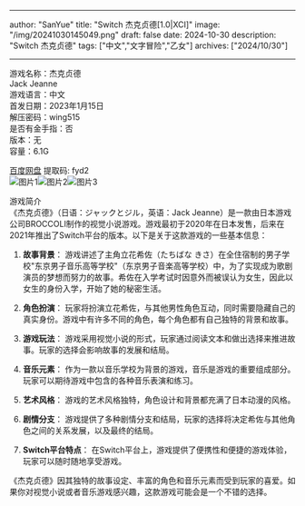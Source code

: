 
---
author: "SanYue"
title: "Switch 杰克贞德[1.0|XCI]"
image: "/img/20241030145049.png"
draft: false
date: 2024-10-30
description: "Switch 杰克贞德"
tags: ["中文","文字冒险","乙女"]
archives: ["2024/10/30"]

---

游戏名称：杰克贞德   
Jack Jeanne    
游戏语言：中文  
首发日期：2023年1月15日  
解压密码：wing515  
是否有金手指：否  
版本：无   
容量：6.1G

[百度网盘](https://pan.baidu.com/s/1Gerj4VuGv8K-7XbVBOO6GA) 提取码: fyd2  
![图片1](/img/WpVkEj.jpg)![图片2](/img/lsyAkf.jpg)![图片3](/img/RvgIko.jpg)  

游戏简介  
《杰克贞德》（日语：ジャックとジル，英语：Jack Jeanne）是一款由日本游戏公司BROCCOLI制作的视觉小说游戏。游戏最初于2020年在日本发售，后来在2021年推出了Switch平台的版本。以下是关于这款游戏的一些基本信息：

1. **故事背景**：
   游戏讲述了主角立花希佐（たちばな きさ）在全住宿制的男子学校"东京男子音乐高等学校"（东京男子音楽高等学校）中，为了实现成为歌剧演员的梦想而努力的故事。希佐在入学考试时因意外而被误认为女生，因此以女生的身份入学，开始了她的秘密生活。

2. **角色扮演**：
   玩家将扮演立花希佐，与其他男性角色互动，同时需要隐藏自己的真实身份。游戏中有许多不同的角色，每个角色都有自己独特的背景和故事。

3. **游戏玩法**：
   游戏采用视觉小说的形式，玩家通过阅读文本和做出选择来推进故事。玩家的选择会影响故事的发展和结局。

4. **音乐元素**：
   作为一款以音乐学校为背景的游戏，音乐是游戏的重要组成部分。玩家可以期待游戏中包含的各种音乐表演和练习。

5. **艺术风格**：
   游戏的艺术风格独特，角色设计和背景都充满了日本动漫的风格。

6. **剧情分支**：
   游戏提供了多种剧情分支和结局，玩家的选择将决定希佐与其他角色之间的关系发展，以及最终的结局。

7. **Switch平台特点**：
   在Switch平台上，游戏提供了便携性和便捷的游戏体验，玩家可以随时随地享受游戏。

《杰克贞德》因其独特的故事设定、丰富的角色和音乐元素而受到玩家的喜爱。如果你对视觉小说或者音乐游戏感兴趣，这款游戏可能会是一个不错的选择。
